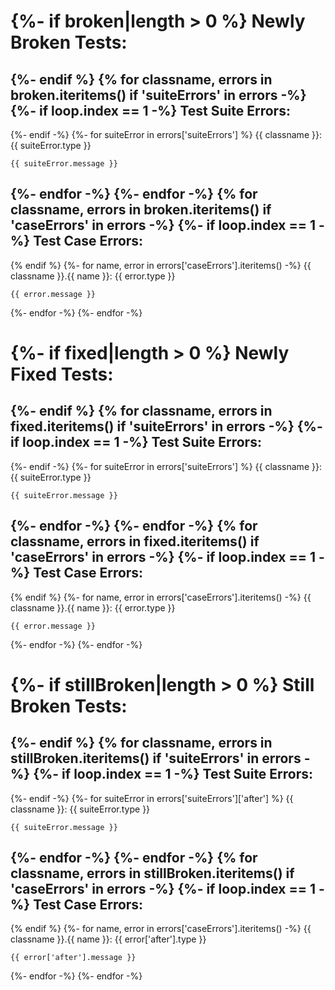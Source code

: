{%- if broken|length > 0 %}
Newly Broken Tests:
=================
{%- endif %}
{% for classname, errors in broken.iteritems() if 'suiteErrors' in errors -%}
  {%- if loop.index == 1 -%}
Test Suite Errors:
-----------------
  {%- endif -%}
  {%- for suiteError in errors['suiteErrors'] %}
{{ classname }}: {{ suiteError.type }}
```
{{ suiteError.message }}
```
  {%- endfor -%}
{%- endfor -%}
{% for classname, errors in broken.iteritems() if 'caseErrors' in errors -%}
  {%- if loop.index == 1 -%}
Test Case Errors:
-----------------
  {% endif %}
  {%- for name, error in errors['caseErrors'].iteritems() -%}
{{ classname }}.{{ name }}: {{ error.type }}
```
{{ error.message }}
```
  {%- endfor -%}
{%- endfor -%}

{%- if fixed|length > 0 %}
Newly Fixed Tests:
=================
{%- endif %}
{% for classname, errors in fixed.iteritems() if 'suiteErrors' in errors -%}
  {%- if loop.index == 1 -%}
Test Suite Errors:
-----------------
  {%- endif -%}
  {%- for suiteError in errors['suiteErrors'] %}
{{ classname }}: {{ suiteError.type }}
```
{{ suiteError.message }}
```
  {%- endfor -%}
{%- endfor -%}
{% for classname, errors in fixed.iteritems() if 'caseErrors' in errors -%}
  {%- if loop.index == 1 -%}
Test Case Errors:
-----------------
  {% endif %}
  {%- for name, error in errors['caseErrors'].iteritems() -%}
{{ classname }}.{{ name }}: {{ error.type }}
```
{{ error.message }}
```
  {%- endfor -%}
{%- endfor -%}

{%- if stillBroken|length > 0 %}
Still Broken Tests:
===================
{%- endif %}
{% for classname, errors in stillBroken.iteritems() if 'suiteErrors' in errors -%}
  {%- if loop.index == 1 -%}
Test Suite Errors:
-----------------
  {%- endif -%}
  {%- for suiteError in errors['suiteErrors']['after'] %}
{{ classname }}: {{ suiteError.type }}
```
{{ suiteError.message }}
```
  {%- endfor -%}
{%- endfor -%}
{% for classname, errors in stillBroken.iteritems() if 'caseErrors' in errors -%}
  {%- if loop.index == 1 -%}
Test Case Errors:
-----------------
  {% endif %}
  {%- for name, error in errors['caseErrors'].iteritems() -%}
{{ classname }}.{{ name }}: {{ error['after'].type }}
```
{{ error['after'].message }}
```
  {%- endfor -%}
{%- endfor -%}


